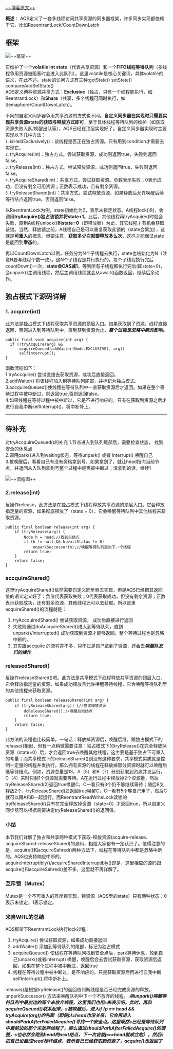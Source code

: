 [++博客原文++](https://www.cnblogs.com/waterystone/p/4920797.html) 

**概述**： AQS定义了一套多线程访问共享资源的同步器框架，许多同步实现都依赖于它，比如ReeentrantLock/CountDownLatch

## 框架

![++框架++](https://images2015.cnblogs.com/blog/721070/201705/721070-20170504110246211-10684485.png)

它维护了一个**volatile int state**（代表共享资源）和一个**FIFO线程等待队列**（多线程争用资源被阻塞时会进入此队列）。这里volatile是核心关键词，具体volatile的语义，在此不述。state的访问方式有三种:getState() setState() compareAndSetState()   
AQS定义两种资源共享方式：**Exclusive**（独占，只有一个线程能执行，如ReentrantLock）和**Share**（共享，多个线程可同时执行，如Semaphore/CountDownLatch）。

不同的自定义同步器争用共享资源的方式也不同。**自定义同步器在实现时只需要实现共享资源state的获取与释放方式即可**，至于具体线程等待队列的维护（如获取资源失败入队/唤醒出队等），AQS已经在顶层实现好了。自定义同步器实现时主要实现以下几种方法：   
`1.`isHeldExclusively()：该线程是否正在独占资源。只有用到condition才需要去实现它。   
`2.`tryAcquire(int)：独占方式。尝试获取资源，成功则返回true，失败则返回false。   
`3.`tryRelease(int)：独占方式。尝试释放资源，成功则返回true，失败则返回false。    
`4.`tryAcquireShared(int)：共享方式。尝试获取资源。负数表示失败；0表示成功，但没有剩余可用资源；正数表示成功，且有剩余资源。    
`5.`tryReleaseShared(int)：共享方式。尝试释放资源，如果释放后允许唤醒后续等待结点返回true，否则返回false。   

以ReentrantLock为例，state初始化为0，表示未锁定状态。A线程lock()时，会调用**tryAcquire()**独占该锁并将**state+1**。此后，其他线程再tryAcquire()时就会失败，直到A线程unlock()到**state=0**（即释放锁）为止，其它线程才有机会获取该锁。当然，释放锁之前，A线程自己是可以重复获取此锁的（state会累加），这就是**可重入**的概念。但要注意，**获取多少次就要释放多么次**，这样才能保证state是能回到**零态**的。

再以CountDownLatch以例，任务分为N个子线程去执行，state也初始化为N（注意N要与线程个数一致）。这N个子线程是并行执行的，每个子线程执行完后countDown()一次，**state会CAS减1**。等到所有子线程都执行完后(即state=0)，会unpark()主调用线程，然后主调用线程就会从await()函数返回，继续后余动作。

## 独占模式下源码详解

### 1. acquire(int)
此方法是独占模式下线程获取共享资源的顶层入口。如果获取到了资源，线程直接返回，否则进入到等待队列中，直到获到资源为止，***整个过程是忽略中断的影响。***

    public final void acquire(int arg) {
      if (!tryAcquire(arg) &&
          acquireQueued(addWaiter(Node.EXCLUSIVE), arg))
          selfInterrupt();
    }

函数流程如下：  
1.tryAccquire() 尝试直接去获取资源，成功后直接返回。  
2.addWaiter() 将该线程加入到等待队列尾部，并标记为独占模式。  
3.accquireQueued()使线程在等待队列中一直获取资源后才返回。如果在整个等待过程中被中断过，则返回true,否则返回false。  
4.如果线程在等待过程中被中断过，它是不进行响应的。只有在获取到资源之后才进行自我中断selfInterrupt()，将中断补上。

---------
待补充   
--------- 

对tryAccquireQueued()的补充
1.节点进入到队列尾部后，需要检查状态， 找到安全的休息点   
2.调用park()进入到waiting状态，等待unpark() 或者 interrupt() 唤醒自己   
3.被唤醒后，看看自己有没有资格拿到号，如果拿到了，就让head指向当前节点，并返回从入队到拿到号整个过程中是否被中断过；没拿到的话，继续1

![++流程图++](https://images2015.cnblogs.com/blog/721070/201511/721070-20151102145743461-623794326.png)

### 2.release(int)
反操作release，此方法是在独占模式下线程释放共享资源的顶层入口。它会释放指定量的资源，如果彻底释放了（state = 0），它会唤醒等待队列中其他线程来获取资源。

    public final boolean release(int arg) {
        if (tryRelease(arg)) {
            Node h = head;//找到头结点
            if (h != null && h.waitStatus != 0)
                unparkSuccessor(h);//唤醒等待队列里的下一个线程
            return true;
        }
        return false;
    }



### accquireShared()
这里tryAcquireShared()依然需要自定义同步器去实现。但是AQS已经把其返回值的语义定义好了：负值代表获取失败；0代表获取成功，但没有剩余资源；正数表示获取成功，还有剩余资源，其他线程还可以去获取。所以这里acquireShared()的流程就是：      
1. tryAccquiredShared() 尝试获取资源， 成功后直接进行返回   
2. 失败则通过doAccquireShared()进入到等待队列，直到unpark()/interrupted() 成功获取到资源才能够返回。整个等待过程也是忽略中断的。
3. 其实跟accquire 的流程差不多，只不过是自己拿到了资源，还会去***唤醒队友们的操作***

### releasedShared()
反操作releaseShared()吧。此方法是共享模式下线程释放共享资源的顶层入口。它会释放指定量的资源，如果成功释放且允许唤醒等待线程，它会唤醒等待队列里的其他线程来获取资源。

    public final boolean releaseShared(int arg) {
        if (tryReleaseShared(arg)) {//尝试释放资源
            doReleaseShared();//唤醒后继结点
            return true;
        }
        return false;
    }


此方法的流程也比较简单，一句话：释放掉资源后，唤醒后继。跟独占模式下的release()相似，但有一点稍微需要注意：独占模式下的tryRelease()在完全释放掉资源（state=0）后，才会返回true去唤醒其他线程，这主要是基于独占下可重入的考量；而共享模式下的releaseShared()则没有这种要求，共享模式实质就是控制一定量的线程并发执行，那么拥有资源的线程在释放掉部分资源时就可以唤醒后继等待结点。例如，资源总量是13，A（5）和B（7）分别获取到资源并发运行，C（4）来时只剩1个资源就需要等待。A在运行过程中释放掉2个资源量，然后tryReleaseShared(2)返回true唤醒C，C一看只有3个仍不够继续等待；随后B又释放2个，tryReleaseShared(2)返回true唤醒C，C一看有5个够自己用了，然后C就可以跟A和B一起运行。而ReentrantReadWriteLock读锁的tryReleaseShared()只有在完全释放掉资源（state=0）才返回true，所以自定义同步器可以根据需要决定tryReleaseShared()的返回值。


### 小结
本节我们详解了独占和共享两种模式下获取-释放资源(acquire-release、acquireShared-releaseShared)的源码，相信大家都有一定认识了。值得注意的是，acquire()和acquireSahred()两种方法下，线程在等待队列中都是忽略中断的。AQS也支持响应中断的，acquireInterruptibly()/acquireSharedInterruptibly()即是，这里相应的源码跟acquire()和acquireSahred()差不多，这里就不再详解了。


### 互斥锁（Mutex）
Mutex是一个不可重入的互斥锁实现。锁资源（AQS里的state）只有两种状态：0表示未锁定，1表示锁定。

### 来自WHL的总结
AQS框架下ReentrantLock执行lock过程：  
1. tryAcquire() 尝试获取资源，如果成功直接返回
2. addWaiter() 添加到等待队列的尾部，标记为独占模式 
3. acquireQueued() 使线程在等待队列找到安全点后，park等待休息，轮到自己(unpark()或者interrupt) 唤醒，唤醒后会去尝试获取资源，获取资源后返回，如果在整个过程中被中断过，返回true
4. 线程在等待过程中被中断过，是不响应的，只是获取资源后再进行自我中断selfInterrupt(),将中断补上。


release()是根据tryRelease()的返回值判断线程是否已经完成资源的释放。 unparkSuccessor() 方法来唤醒队列中下一个不放弃的线程。
***用unpark()唤醒等待队列中最前边的那个未放弃线程，这里我们也用s来表示吧。此时，再和acquireQueued()联系起来，s被唤醒后，进入if (p == head && tryAcquire(arg))的判断（即使p!=head也没关系，它会再进入shouldParkAfterFailedAcquire()寻找一个安全点。这里既然s已经是等待队列中最前边的那个未放弃线程了，那么通过shouldParkAfterFailedAcquire()的调整，s也必然会跑到head的next结点，下一次自旋p==head就成立啦），然后s把自己设置成head标杆结点，表示自己已经获取到资源了，acquire()也返回了***
